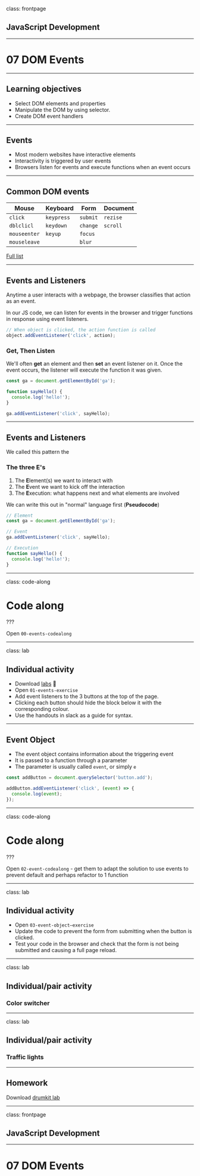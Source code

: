 class: frontpage

<div>
  <h2>JavaScript Development</h2>
  <hr/>
  <h1>07 DOM Events</h1>
</div>

---

## Learning objectives

- Select DOM elements and properties
- Manipulate the DOM by using selector.
- Create DOM event handlers

---

## Events

- Most modern websites have interactive elements
- Interactivity is triggered by user events
- Browsers listen for events and execute functions when an event occurs

---

## Common DOM events

| Mouse        | Keyboard   | Form     | Document |
| ------------ | ---------- | -------- | -------- |
| `click`      | `keypress` | `submit` | `rezise` |
| `dblclicl`   | `keydown`  | `change` | `scroll` |
| `mouseenter` | `keyup`    | `focus`  |          |
| `mouseleave` |            | `blur`   |

[Full list](https://developer.mozilla.org/en-US/docs/Web/Events)

---

## Events and Listeners

Anytime a user interacts with a webpage, the browser classifies that action as an event.

In our JS code, we can listen for events in the browser and trigger functions in response using event listeners.

```javascript
// When object is clicked, the action function is called
object.addEventListener('click', action);
```

### Get, Then Listen

We'll often **get** an element and then **set** an event listener on it. Once the event occurs, the listener will execute the function it was given.

```javascript
const ga = document.getElementById('ga');

function sayHello() {
  console.log('hello!');
}

ga.addEventListener('click', sayHello);
```

---

## Events and Listeners

We called this pattern the

### The three **E**'s

1.  The **E**lement(s) we want to interact with
2.  The **E**vent we want to kick off the interaction
3.  The **E**xecution: what happens next and what elements are involved

We can write this out in "normal" language first (**Pseudocode**)

```javascript
// Element
const ga = document.getElementById('ga');

// Event
ga.addEventListener('click', sayHello);

// Execution
function sayHello() {
  console.log('hello!');
}
```

---

class: code-along

# Code along

???

Open `00-events-codealong`

---

class: lab

## Individual activity

- Download [labs](https://github.com/pataruco/jsd/raw/master/labs/events/events-starter-code.zip) 🧪
- Open `01-events-exercise`
- Add event listeners to the 3 buttons at the top of the page.
- Clicking each button should hide the block below it with the corresponding colour.
- Use the handouts in slack as a guide for syntax.

---

## Event Object

- The event object contains information about the triggering event
- It is passed to a function through a parameter
- The parameter is usually called `event`, or simply `e`

```js
const addButton = document.querySelector('button.add');

addButton.addEventListener('click', (event) => {
  console.log(event);
});
```

---

class: code-along

# Code along

???

Open `02-event-codealong` - get them to adapt the solution to use events to prevent default and perhaps refactor to 1 function

---

class: lab

## Individual activity

- Open `03-event-object—exercise`
- Update the code to prevent the form from submitting when the button is clicked.
- Test your code in the browser and check that the form is not being submitted and causing a full page reload.

---

class: lab

## Individual/pair activity

### Color switcher

---

class: lab

## Individual/pair activity

### Traffic lights

---

## Homework

Download [drumkit lab](https://github.com/pataruco/jsd/raw/master/homeworks/week-4/week-4-starter-code.zip)

---

class: frontpage

<div>
  <h2>JavaScript Development</h2>
  <hr/>
  <h1>07 DOM Events</h1>
</div>
